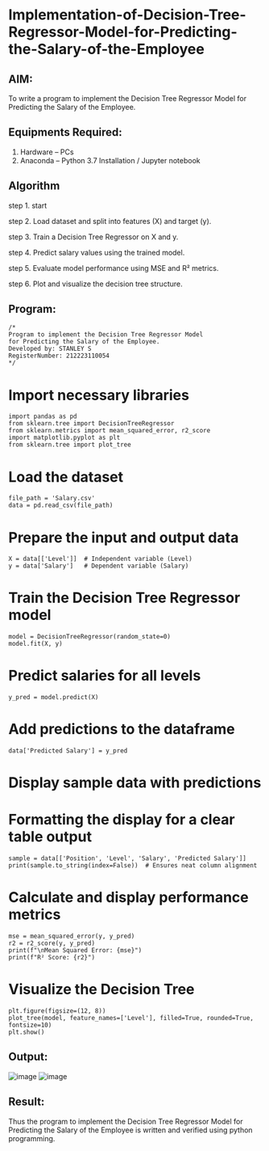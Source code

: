 # Implementation-of-Decision-Tree-Regressor-Model-for-Predicting-the-Salary-of-the-Employee

## AIM:
To write a program to implement the Decision Tree Regressor Model for Predicting the Salary of the Employee.

## Equipments Required:
1. Hardware – PCs
2. Anaconda – Python 3.7 Installation / Jupyter notebook

## Algorithm
step 1. start

step 2. Load dataset and split into features (X) and target (y).

step 3. Train a Decision Tree Regressor on X and y.

step 4. Predict salary values using the trained model.

step 5. Evaluate model performance using MSE and R² metrics.

step 6. Plot and visualize the decision tree structure.
## Program:
```
/*
Program to implement the Decision Tree Regressor Model
for Predicting the Salary of the Employee.
Developed by: STANLEY S
RegisterNumber: 212223110054  
*/
```
# Import necessary libraries
```
import pandas as pd
from sklearn.tree import DecisionTreeRegressor
from sklearn.metrics import mean_squared_error, r2_score
import matplotlib.pyplot as plt
from sklearn.tree import plot_tree
```
# Load the dataset
```
file_path = 'Salary.csv'
data = pd.read_csv(file_path)
```
# Prepare the input and output data
```
X = data[['Level']]  # Independent variable (Level)
y = data['Salary']   # Dependent variable (Salary)
```
# Train the Decision Tree Regressor model
```
model = DecisionTreeRegressor(random_state=0)
model.fit(X, y)
```
# Predict salaries for all levels
```
y_pred = model.predict(X)
```
# Add predictions to the dataframe
```
data['Predicted Salary'] = y_pred
```
# Display sample data with predictions
# Formatting the display for a clear table output
```
sample = data[['Position', 'Level', 'Salary', 'Predicted Salary']]
print(sample.to_string(index=False))  # Ensures neat column alignment
```
# Calculate and display performance metrics
```
mse = mean_squared_error(y, y_pred)
r2 = r2_score(y, y_pred)
print(f"\nMean Squared Error: {mse}")
print(f"R² Score: {r2}")
```
# Visualize the Decision Tree
```
plt.figure(figsize=(12, 8))
plot_tree(model, feature_names=['Level'], filled=True, rounded=True, fontsize=10)
plt.show()
```


## Output:
![image](https://github.com/user-attachments/assets/7f678ad8-9516-471b-bd6b-aa727b4b0c88)
![image](https://github.com/user-attachments/assets/0cd1d086-6952-4975-8e48-ec059b57fdf9)




## Result:
Thus the program to implement the Decision Tree Regressor Model for Predicting the Salary of the Employee is written and verified using python programming.
